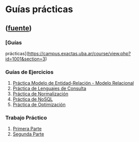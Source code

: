 # Guías prácticas
([fuente](https://campus.exactas.uba.ar/course/view.php?id=1001&section=3))
---
### [Guías
prácticas](https://campus.exactas.uba.ar/course/view.php?id=1001&section=3)

### Guías de Ejercicios

  1. [Práctica Modelo de Entidad-Relación - Modelo Relacional](https://campus.exactas.uba.ar/pluginfile.php/79733/course/section/12874/PracticaModelizacion.pdf)
  2. [Práctica de Lenguajes de Consulta](https://campus.exactas.uba.ar/pluginfile.php/79733/course/section/12874/PracticaLenguajes.pdf)
  3. [Práctica de Normalización](https://campus.exactas.uba.ar/pluginfile.php/79733/course/section/12874/PracticaNormalizacion.pdf)
  4. [Práctica de NoSQL](https://campus.exactas.uba.ar/pluginfile.php/79733/course/section/12874/PracticaNoSQL.pdf)
  5. [Práctica de Optimización](https://campus.exactas.uba.ar/pluginfile.php/79733/course/section/12874/PracticaOptimizacion.pdf)

### Trabajo Práctico

  1. [Primera Parte](https://campus.exactas.uba.ar/pluginfile.php/79733/course/section/12874/TraboPractico1.pdf)
  2. [Segunda Parte](https://campus.exactas.uba.ar/pluginfile.php/79733/course/section/12874/TraboPractico2-1C2018.pdf)

